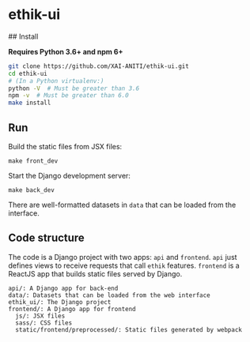 # ethik-ui

## Install

**Requires Python 3.6+ and npm 6+**

```bash
git clone https://github.com/XAI-ANITI/ethik-ui.git
cd ethik-ui
# (In a Python virtualenv:)
python -V  # Must be greater than 3.6
npm -v  # Must be greater than 6.0
make install
```

## Run

Build the static files from JSX files:

```
make front_dev
```

Start the Django development server:

```
make back_dev
```

There are well-formatted datasets in `data` that can be loaded from the interface.

## Code structure

The code is a Django project with two apps: `api` and `frontend`. `api` just
defines views to receive requests that call `ethik` features. `frontend` is a
ReactJS app that builds static files served by Django.

```
api/: A Django app for back-end
data/: Datasets that can be loaded from the web interface
ethik_ui/: The Django project
frontend/: A Django app for frontend
  js/: JSX files
  sass/: CSS files
  static/frontend/preprocessed/: Static files generated by webpack
```
